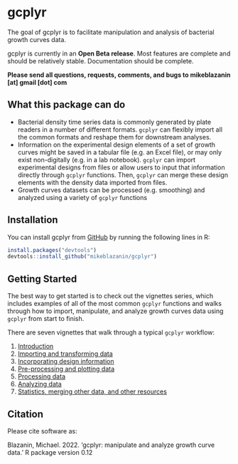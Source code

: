 
<!-- README.md is generated from README.Rmd. Please edit that file -->
<!--
You'll still need to render `README.Rmd` regularly, to keep `README.md` up-to-date. `devtools::build_readme()` is handy for this. You could also use GitHub Actions to re-render `README.Rmd` every time you push. An example workflow can be found here: <https://github.com/r-lib/actions/tree/v1/examples>.

You can also embed plots in R chunks. In that case, don't forget to commit and push the resulting figure files, so they display on GitHub and CRAN.
-->

# gcplyr

<!-- badges: start -->
<!-- badges: end -->

The goal of gcplyr is to facilitate manipulation and analysis of
bacterial growth curves data.

gcplyr is currently in an **Open Beta release**. Most features are
complete and should be relatively stable. Documentation should be
complete.

**Please send all questions, requests, comments, and bugs to
mikeblazanin \[at\] gmail \[dot\] com**

## What this package can do

- Bacterial density time series data is commonly generated by plate
  readers in a number of different formats. `gcplyr` can flexibly import
  all the common formats and reshape them for downstream analyses.
- Information on the experimental design elements of a set of growth
  curves might be saved in a tabular file (e.g. an Excel file), or may
  only exist non-digitally (e.g. in a lab notebook). `gcplyr` can import
  experimental designs from files or allow users to input that
  information directly through `gcplyr` functions. Then, `gcplyr` can
  merge these design elements with the density data imported from files.
- Growth curves datasets can be processed (e.g. smoothing) and analyzed
  using a variety of `gcplyr` functions

## Installation

You can install gcplyr from [GitHub](https://github.com/) by running the
following lines in R:

``` r
install.packages("devtools")
devtools::install_github("mikeblazanin/gcplyr")
```

## Getting Started

The best way to get started is to check out the vignettes series, which
includes examples of all of the most common `gcplyr` functions and walks
through how to import, manipulate, and analyze growth curves data using
`gcplyr` from start to finish.

There are seven vignettes that walk through a typical `gcplyr` workflow:

1.  [Introduction](./vignettes/introduction.pdf)
2.  [Importing and transforming data](./vignettes/import_transform.pdf)
3.  [Incorporating design
    information](./vignettes/incorporate_designs.pdf)
4.  [Pre-processing and plotting data](./vignettes/preprocess_plot.pdf)
5.  [Processing data](./vignettes/process.pdf)
6.  [Analyzing data](./vignettes/analyze.pdf)
7.  [Statistics, merging other data, and other
    resources](./vignettes/conclusion.pdf)

## Citation

Please cite software as:

Blazanin, Michael. 2022. ‘gcplyr: manipulate and analyze growth curve
data.’ R package version 0.12
